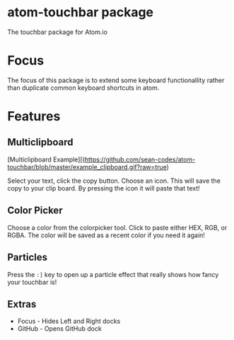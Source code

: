 # atom-touchbar package

The touchbar package for Atom.io

# Focus
The focus of this package is to extend some keyboard functionallity rather than duplicate common keyboard shortcuts in atom.

# Features

## Multiclipboard

[Multiclipboard Example][(https://github.com/sean-codes/atom-touchbar/blob/master/example_clipboard.gif?raw=true)

Select your text, click the copy button. Choose an icon. This will save the copy to your clip board. By pressing the icon it will paste that text!

## Color Picker

Choose a color from the colorpicker tool. Click to paste either HEX, RGB, or RGBA. The color will be saved as a recent color if you need it again!

## Particles

Press the `:]` key to open up a particle effect that really shows how fancy your touchbar is! 

## Extras
   * Focus - Hides Left and Right docks
   * GitHub - Opens GitHub dock
